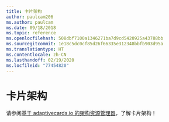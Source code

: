 ```yaml
---
title: 卡片架构
author: paulcam206
ms.author: paulcam
ms.date: 09/18/2018
ms.topic: reference
ms.openlocfilehash: 508dbf7100a1346271ba7d9cd5420925a43788bb
ms.sourcegitcommit: 1e18c5dc0cf85d26f66335e312348bbfb903d95a
ms.translationtype: HT
ms.contentlocale: zh-CN
ms.lasthandoff: 02/19/2020
ms.locfileid: "77454820"
---
```

# <a name="card-schema"></a>卡片架构

请参阅[基于 adaptivecards.io 的架构资源管理器](https://adaptivecards.io/explorer/)，了解卡片架构！